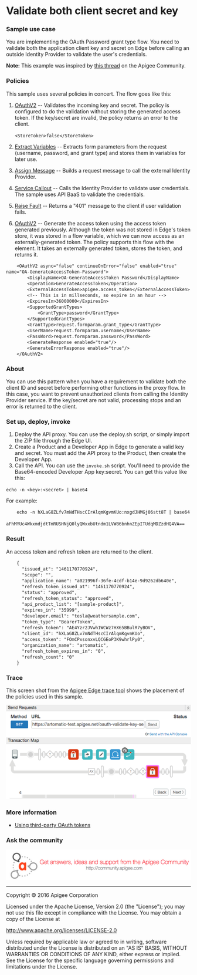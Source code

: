 # Validate both client secret and key

### Sample use case

You are implementing the OAuth Password grant type flow. You need to validate both the application client key and secret on Edge before calling an outside Identity Provider to validate the user's credentials.   

**Note:** This example was inspired by [this thread](https://community.apigee.com/questions/20774/validating-both-client-id-and-secret.html) on the Apigee Community. 

### Policies 

This sample uses several policies in concert. The flow goes like this:

1. [OAuthV2](http://docs.apigee.com/api-services/content/oauthv2-policy) -- Validates the incoming key and secret. The policy is configured to do the validation without storing the generated access token. If the key/secret are invalid, the policy returns an error to the client. 

    `<StoreToken>false</StoreToken>`

2. [Extract Variables](http://docs.apigee.com/api-services/reference/extract-variables-policy) -- Extracts form parameters from the request (username, password, and grant type) and stores them in variables for later use.
3. [Assign Message](http://docs.apigee.com/api-services/reference/assign-message-policy) -- Builds a request message to call the external Identity Provider. 
4. [Service Callout](http://docs.apigee.com/api-services/reference/service-callout-policy) -- Calls the Identity Provider to validate user credentials. The sample uses API BaaS to validate the credentials. 
5. [Raise Fault](http://docs.apigee.com/api-services/reference/raise-fault-policy) -- Returns a "401" message to the client if user validation fails.
6. [OAuthV2](http://docs.apigee.com/api-services/content/oauthv2-policy) -- Generate the access token using the access token generated previously. Although the token was not stored in Edge's token store, it was stored in a flow variable, which we can now access as an externally-generated token. The policy supports this flow with the <ExternalAccessToken> element. It takes an externally generated token, stores the token, and returns it. 

```
    <OAuthV2 async="false" continueOnError="false" enabled="true" name="OA-GenerateAccessToken-Password">
        <DisplayName>OA-GenerateAccessToken Password</DisplayName>
        <Operation>GenerateAccessToken</Operation>
        <ExternalAccessToken>apigee.access_token</ExternalAccessToken>
        <!-- This is in millseconds, so expire in an hour -->
        <ExpiresIn>36000000</ExpiresIn>
        <SupportedGrantTypes>
            <GrantType>password</GrantType>
        </SupportedGrantTypes>
        <GrantType>request.formparam.grant_type</GrantType>
        <UserName>request.formparam.username</UserName>
        <PassWord>request.formparam.password</PassWord>
        <GenerateResponse enabled="true"/>
        <GenerateErrorResponse enabled="true"/>
    </OAuthV2>
```
 

### About

You can use this pattern when you have a requirement to validate both the client ID and secret before performing other functions in the proxy flow. In this case, you want to prevent unauthorized clients from calling the Identity Provider service. If the key/secret are not valid, processing stops and an error is returned to the client.  

### Set up, deploy, invoke

1. Deploy the API proxy. You can use the deploy.sh script, or simply import the ZIP file through the Edge UI.
2. Create a Product and a Developer App in Edge to generate a valid key and secret. You must add the API proxy to the Product, then create the Developer App. 
3. Call the API. You can use the `invoke.sh` script. You'll need to provide the Base64-encoded Developer App key:secret. You can get this value like this:

`echo -n <key>:<secret> | base64`

For example:

```
    echo -n hXLaG8ZLfv7mNdTHscCIrAlqmKgvmKUo:nxgdJHMGj06stt8T | base64
    aFhMYUc4WkxmdjdtTmRUSHNjQ0lyQWxxbUtndm1LVW86bnhnZEpITUdqMDZzdHQ4VA==
```


### Result

An access token and refresh token are returned to the client. 

```
    {
      "issued_at": "1461170770924",
      "scope": "",
      "application_name": "a021996f-36fe-4cdf-b14e-9d9262db640e",
      "refresh_token_issued_at": "1461170770924",
      "status": "approved",
      "refresh_token_status": "approved",
      "api_product_list": "[sample-product]",
      "expires_in": "35999",
      "developer.email": "tesla@weathersample.com",
      "token_type": "BearerToken",
      "refresh_token": "AE4Yzr2JVwh1WCWz7HX65BBulR7yBOV",
      "client_id": "hXLaG8ZLv7mNdTHscCIrAlqmKgvmKUo",
      "access_token": "FOmCPxsonxvLQCGEoP3K9whrlPy0",
      "organization_name": "artomatic",
      "refresh_token_expires_in": "0",
      "refresh_count": "0"
    }
```

### Trace

This screen shot from the [Apigee Edge trace tool](http://apigee.com/docs/api-services/content/using-trace-tool-0) shows the placement of the policies used in this sample. 

![alt text](../images/oauth-validate-key-secret.png)

### More information

* [Using third-party OAuth tokens](http://docs.apigee.com/api-services/content/use-third-party-oauth-system)


### Ask the community

[![alt text](../../images/apigee-community.png "Apigee Community is a great place to ask questions and find answers about developing API proxies. ")](https://community.apigee.com?via=github)

---

Copyright © 2016 Apigee Corporation

Licensed under the Apache License, Version 2.0 (the "License"); you may not use
this file except in compliance with the License. You may obtain a copy
of the License at

http://www.apache.org/licenses/LICENSE-2.0

Unless required by applicable law or agreed to in writing, software
distributed under the License is distributed on an "AS IS" BASIS,
WITHOUT WARRANTIES OR CONDITIONS OF ANY KIND, either express or implied.
See the License for the specific language governing permissions and
limitations under the License.

